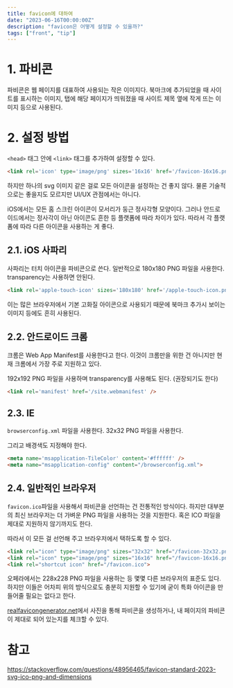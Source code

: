 ```yaml
---
title: favicon에 대하여
date: "2023-06-16T00:00:00Z"
description: "favicon은 어떻게 설정할 수 있을까?"
tags: ["front", "tip"]
---
```


# 1. 파비콘

파비콘은 웹 페이지를 대표하여 사용되는 작은 이미지다. 북마크에 추가되었을 때 사이트를 표시하는 이미지, 탭에 해당 페이지가 띄워졌을 때 사이트 제목 옆에 작게 뜨는 이미지 등으로 사용된다.

# 2. 설정 방법

`<head>` 태그 안에 `<link>` 태그를 추가하여 설정할 수 있다.

```html
<link rel='icon' type='image/png' sizes='16x16' href='/favicon-16x16.png' />
```

하지만 하나의 svg 이미지 같은 걸로 모든 아이콘을 설정하는 건 좋지 않다. 물론 기술적으로는 좋을지도 모르지만 UI/UX 관점에서는 아니다.

iOS에서는 모든 홈 스크린 아이콘이 모서리가 둥근 정사각형 모양이다. 그러나 안드로이드에서는 정사각이 아닌 아이콘도 흔한 등 플랫폼에 따라 차이가 있다. 따라서 각 플랫폼에 따라 다른 아이콘을 사용하는 게 좋다.

## 2.1. iOS 사파리

사파리는 터치 아이콘을 파비콘으로 쓴다. 일반적으로 180x180 PNG 파일을 사용한다. transparency는 사용하면 안된다.

```html
<link rel='apple-touch-icon' sizes='180x180' href='/apple-touch-icon.png' />
```

이는 많은 브라우저에서 기본 고화질 아이콘으로 사용되기 때문에 북마크 추가시 보이는 이미지 등에도 흔히 사용된다.

## 2.2. 안드로이드 크롬

크롬은 Web App Manifest를 사용한다고 한다. 이것이 크롬만을 위한 건 아니지만 현재 크롬에서 가장 주로 지원하고 있다.

192x192 PNG 파일을 사용하며 transparency를 사용해도 된다. (권장되기도 한다)

```html
<link rel='manifest' href='/site.webmanifest' />
```

## 2.3. IE

`browserconfig.xml` 파일을 사용한다. 32x32 PNG 파일을 사용한다.

그리고 배경색도 지정해야 한다.

```html
<meta name='msapplication-TileColor' content='#ffffff' />
<meta name="msapplication-config" content="/browserconfig.xml">
```

## 2.4. 일반적인 브라우저

`favicon.ico`파일을 사용해서 파비콘을 선언하는 건 전통적인 방식이다. 하지만 대부분의 최신 브라우저는 더 가벼운 PNG 파일을 사용하는 것을 지원한다. 혹은 ICO 파일을 제대로 지원하지 않기까지도 한다.

따라서 이 모든 걸 선언해 주고 브라우저에서 택하도록 할 수 있다.

```html
<link rel="icon" type="image/png" sizes="32x32" href="/favicon-32x32.png">
<link rel="icon" type="image/png" sizes="16x16" href="/favicon-16x16.png">
<link rel="shortcut icon" href="/favicon.ico">
```

오페라에서는 228x228 PNG 파일을 사용하는 등 몇몇 다른 브라우저의 표준도 있다. 하지만 이들은 어차피 위의 방식으로도 충분히 지원할 수 있기에 굳이 특화 아이콘을 만들어줄 필요는 없다고 한다.

[realfavicongenerator.net](https://realfavicongenerator.net/)에서 사진을 통해 파비콘을 생성하거나, 내 페이지의 파비콘이 제대로 되어 있는지를 체크할 수 있다.

# 참고

https://stackoverflow.com/questions/48956465/favicon-standard-2023-svg-ico-png-and-dimensions